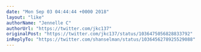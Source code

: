 ```yaml
---
date: "Mon Sep 03 04:44:44 +0000 2018"
layout: "like"
authorName: "Jennelle C"
authorUrl: "https://twitter.com/jkc137"
originalPost: "https://twitter.com/jkc137/status/1036475056828833792"
inReplyTo: "https://twitter.com/shanselman/status/1036456278925529088"
---
```

